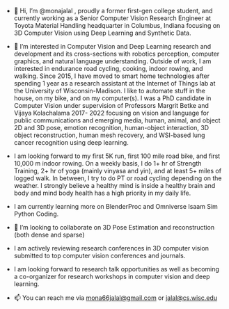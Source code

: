 - 👋 Hi, I’m @monajalal , proudly a former first-gen college student, and currently working as a Senior Computer Vision Research Engineer at Toyota Material Handling headquarter in Columbus, Indiana focusing on 3D Computer Vision using Deep Learning and Synthetic Data.
  
- 👀 I’m interested in Computer Vision and Deep Learning research and development and its cross-sections with robotics perception, computer graphics, and natural language understanding. Outside of work, I am interested in endurance road cycling, cooking, indoor rowing, and walking. Since 2015, I have moved to smart home technologies after spending 1 year as a research assistant at the Internet of Things lab at the University of Wisconsin-Madison. I like to automate stuff in the house, on my bike, and on my computer(s). I was a PhD candidate in Computer Vision under supervision of Professors Margrit Betke and Vijaya Kolachalama 2017- 2022 focusing on vision and language for public communications and emerging media, human, animal, and object 2D and 3D pose, emotion recognition, human-object interaction, 3D object reconstruction, human mesh recovery, and WSI-based lung cancer recognition using deep learning. 
  
- I am looking forward to my first 5K run, first 100 mile road bike, and first 10,000 m indoor rowing. On a weekly basis, I do 1+ hr of Strength Training, 2+ hr of yoga (mainly vinyasa and yin), and at least 5+ miles of logged walk. In between, I try to do PT or road cycling depending on the weather. I strongly believe a healthy mind is inside a healthy brain and body and mind body health has a high priority in my daily life.

- I am currently learning more on BlenderProc and Omniverse Isaam Sim Python Coding.
- 💞️ I’m looking to collaborate on 3D Pose Estimation and reconstruction (both dense and sparse)
- I am actively reviewing research conferences in 3D computer vision submitted to top computer vision conferences and journals. 
- I am looking forward to research talk opportunities as well as becoming a co-organizer for research workshops in computer vision and deep learning. 
- 📫 You can reach me via mona66jalal@gmail.com or jalal@cs.wisc.edu

<!---
monajalal/monajalal is a ✨ special ✨ repository because its `README.md` (this file) appears on your GitHub profile.
You can click the Preview link to take a look at your changes.
--->
